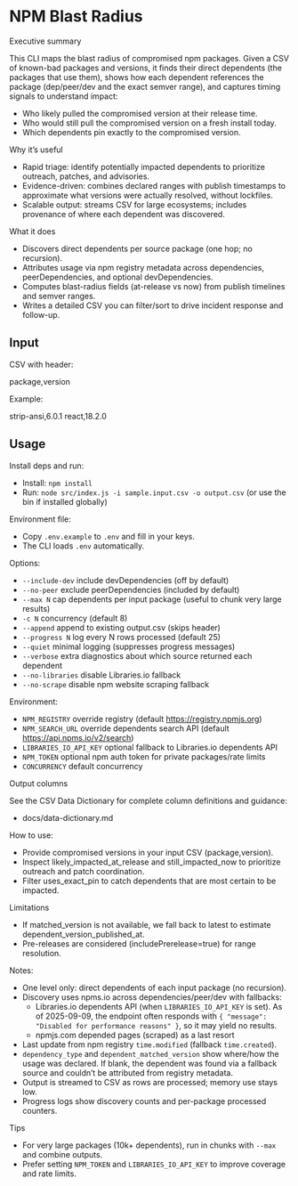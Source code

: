 # NPM Blast Radius

Executive summary

This CLI maps the blast radius of compromised npm packages. Given a CSV of known-bad packages and versions, it finds their direct dependents (the packages that use them), shows how each dependent references the package (dep/peer/dev and the exact semver range), and captures timing signals to understand impact:

- Who likely pulled the compromised version at their release time.
- Who would still pull the compromised version on a fresh install today.
- Which dependents pin exactly to the compromised version.

Why it’s useful

- Rapid triage: identify potentially impacted dependents to prioritize outreach, patches, and advisories.
- Evidence-driven: combines declared ranges with publish timestamps to approximate what versions were actually resolved, without lockfiles.
- Scalable output: streams CSV for large ecosystems; includes provenance of where each dependent was discovered.

What it does

- Discovers direct dependents per source package (one hop; no recursion).
- Attributes usage via npm registry metadata across dependencies, peerDependencies, and optional devDependencies.
- Computes blast-radius fields (at-release vs now) from publish timelines and semver ranges.
- Writes a detailed CSV you can filter/sort to drive incident response and follow-up.

## Input

CSV with header:

package,version

Example:

strip-ansi,6.0.1
react,18.2.0

## Usage

Install deps and run:

- Install: `npm install`
- Run: `node src/index.js -i sample.input.csv -o output.csv` (or use the bin if installed globally)

Environment file:
- Copy `.env.example` to `.env` and fill in your keys.
- The CLI loads `.env` automatically.

Options:
- `--include-dev` include devDependencies (off by default)
- `--no-peer` exclude peerDependencies (included by default)
- `--max N` cap dependents per input package (useful to chunk very large results)
- `-c N` concurrency (default 8)
- `--append` append to existing output.csv (skips header)
- `--progress N` log every N rows processed (default 25)
- `--quiet` minimal logging (suppresses progress messages)
- `--verbose` extra diagnostics about which source returned each dependent
- `--no-libraries` disable Libraries.io fallback
- `--no-scrape` disable npm website scraping fallback

Environment:
- `NPM_REGISTRY` override registry (default https://registry.npmjs.org)
- `NPM_SEARCH_URL` override dependents search API (default https://api.npms.io/v2/search)
- `LIBRARIES_IO_API_KEY` optional fallback to Libraries.io dependents API
- `NPM_TOKEN` optional npm auth token for private packages/rate limits
- `CONCURRENCY` default concurrency

Output columns

See the CSV Data Dictionary for complete column definitions and guidance:

- docs/data-dictionary.md

How to use:
- Provide compromised versions in your input CSV (package,version).
- Inspect likely_impacted_at_release and still_impacted_now to prioritize outreach and patch coordination.
- Filter uses_exact_pin to catch dependents that are most certain to be impacted.

Limitations

- If matched_version is not available, we fall back to latest to estimate dependent_version_published_at.
- Pre-releases are considered (includePrerelease=true) for range resolution.

Notes:
- One level only: direct dependents of each input package (no recursion).
- Discovery uses npms.io across dependencies/peer/dev with fallbacks:
	- Libraries.io dependents API (when `LIBRARIES_IO_API_KEY` is set). As of 2025-09-09, the endpoint often responds with `{ "message": "Disabled for performance reasons" }`, so it may yield no results.
	- npmjs.com depended pages (scraped) as a last resort
- Last update from npm registry `time.modified` (fallback `time.created`).
- `dependency_type` and `dependent_matched_version` show where/how the usage was declared. If blank, the dependent was found via a fallback source and couldn’t be attributed from registry metadata.
 - Output is streamed to CSV as rows are processed; memory use stays low.
 - Progress logs show discovery counts and per-package processed counters.

Tips
- For very large packages (10k+ dependents), run in chunks with `--max` and combine outputs.
- Prefer setting `NPM_TOKEN` and `LIBRARIES_IO_API_KEY` to improve coverage and rate limits.

